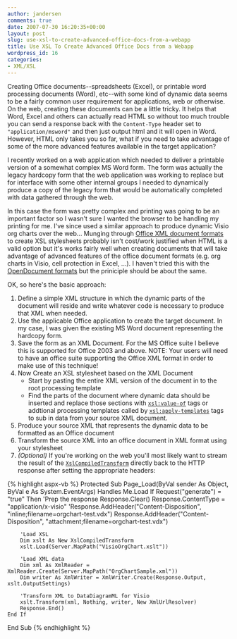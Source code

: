 ```yaml
---
author: jandersen
comments: true
date: 2007-07-30 16:20:35+00:00
layout: post
slug: use-xsl-to-create-advanced-office-docs-from-a-webapp
title: Use XSL To Create Advanced Office Docs from a Webapp
wordpress_id: 16
categories:
- XML/XSL
---
```


Creating Office documents--spreadsheets (Excel), or printable word processing documents (Word), etc--with some kind of dynamic data seems to be a fairly common user requirement for applications, web or otherwise.  On the web, creating these documents can be a little tricky.  It helps that Word, Excel and others can actually read HTML so without too much trouble you can send a response back with the `Content-Type` header set to `"application/msword"` and then just output html and it will open in Word.  However, HTML only takes you so far, what if you need to take advantage of some of the more advanced features available in the target application?

I recently worked on a web application which needed to deliver a printable version of a somewhat complex MS Word form.  The form was actually the legacy hardcopy form that the web application was working to replace but for interface with some other internal groups I needed to dynamically produce a copy of the legacy form that would be automatically completed with data gathered through the web.

In this case the form was pretty complex and printing was going to be an important factor so I wasn't sure I wanted the browser to be handling my printing for me.  I've since used a similar approach to produce dynamic Visio org charts over the web...  Munging through [Office XML document formats](http://msdn.microsoft.com/en-us/library/aa338205(v=office.12).aspx) to create XSL stylesheets probably isn't cost/work justified when HTML is a valid option but it's works fairly well when creating documents that will take advantage of advanced features of the office document formats (e.g. org charts in Visio, cell protection in Excel, ...).  I haven't tried this with the [OpenDocument formats](https://www.oasis-open.org/committees/tc_home.php?wg_abbrev=office) but the priniciple should be about the same.

OK, so here's the basic approach:
1.  Define a simple XML structure in which the dynamic parts of the document will reside and write whatever code is necessary to produce that XML when needed.
1.  Use the applicable Office application to create the target document.  In my case, I was given the existing MS Word document representing the hardcopy form.
2.  Save the form as an XML Document.  For the MS Office suite I believe this is supported for Office 2003 and above.  NOTE: Your users will need to have an office suite supporting the Office XML format in order to make use of this technique!
3.  Now Create an XSL stylesheet based on the XML Document
    - Start by pasting the entire XML version of the document in to the root processing template
    - Find the parts of the document where dynamic data should be inserted and replace those sections with [`xsl:value-of`](http://msdn.microsoft.com/en-us/library/ms256181.aspx) tags or addtional processing templates called by [`xsl:apply-templates`](http://msdn.microsoft.com/en-us/library/ms256184.aspx) tags to sub in data from your source XML document.
4.  Produce your source XML that represents the dynamic data to be formatted as an Office document
5.  Transform the source XML into an office document in XML format using your stylesheet
6.  *(Optional)* If you're working on the web you'll most likely want to stream the result of the [`XslCompiledTransform`](http://msdn.microsoft.com/en-us/library/system.xml.xsl.xslcompiledtransform.aspx) directly back to the HTTP response after setting the appropriate headers:

{% highlight aspx-vb %} 
Protected Sub Page_Load(ByVal sender As Object, ByVal e As System.EventArgs) Handles Me.Load
    If Request("generate") = "true" Then
        'Prep the response
        Response.Clear()
        Response.ContentType = "application/x-visio"
        'Response.AddHeader("Content-Disposition", "inline;filename=orgchart-test.vdx")
        Response.AddHeader("Content-Disposition", "attachment;filename=orgchart-test.vdx")

        'Load XSL
        Dim xslt As New XslCompiledTransform
        xslt.Load(Server.MapPath("VisioOrgChart.xslt"))

        'Load XML data
        Dim xml As XmlReader = XmlReader.Create(Server.MapPath("OrgChartSample.xml"))
        Dim writer As XmlWriter = XmlWriter.Create(Response.Output, xslt.OutputSettings)

        'Transform XML to DataDiagramML for Visio
        xslt.Transform(xml, Nothing, writer, New XmlUrlResolver)
        Response.End()
    End If
End Sub
{% endhighlight %}